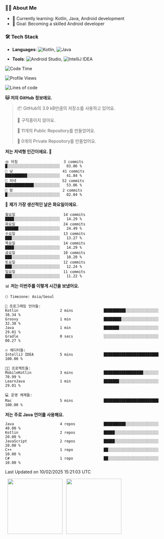 ### 👨‍💻 About Me
- 🌱 Currently learning: Kotlin, Java, Android development
- 🎯 Goal: Becoming a skilled Android developer

### 🛠 Tech Stack
- **Languages**: ![Kotlin](https://img.shields.io/badge/Kotlin-0095D5?style=flat-square&logo=kotlin&logoColor=white), 
![Java](https://img.shields.io/badge/Java-007396?style=flat-square&logo=coffeescript&logoColor=white)

- **Tools**:
![Android Studio](https://img.shields.io/badge/Android%20Studio-3DDC84?style=flat-square&logo=android-studio&logoColor=white), 
![IntelliJ IDEA](https://img.shields.io/badge/IntelliJ%20IDEA-000000?style=flat-square&logo=intellij-idea&logoColor=white)

<!--START_SECTION:waka-->
![Code Time](http://img.shields.io/badge/Code%20Time-21%20hrs%2033%20mins-blue)

![Profile Views](http://img.shields.io/badge/Profile%20Views-0-blue)

![Lines of code](https://img.shields.io/badge/%EC%A0%80%EB%8A%94%20%EC%97%AC%ED%83%9C%EA%B9%8C%EC%A7%80%20-55.3%20thousand%20%EC%A4%84%EC%9D%98%20%EC%BD%94%EB%93%9C%EB%A5%BC%20%EC%9E%91%EC%84%B1%ED%96%88%EC%96%B4%EC%9A%94.-blue)

**🐱 저의 GitHub 정보에요.** 

> 📦 GitHub의 3.9 kB만큼의 저장소를 사용하고 있어요. 
 > 
> 🚫 구직중이지 않아요.
 > 
> 📜 11개의 Public Repository를 만들었어요. 
 > 
> 🔑 0개의 Private Repository를 만들었어요. 
 > 
**저는 저녁형 인간이에요. 🦉** 

```text
🌞 아침                     3 commits           █░░░░░░░░░░░░░░░░░░░░░░░░   03.06 % 
🌆 낮　                     41 commits          ██████████░░░░░░░░░░░░░░░   41.84 % 
🌃 저녁                     52 commits          █████████████░░░░░░░░░░░░   53.06 % 
🌙 밤　                     2 commits           █░░░░░░░░░░░░░░░░░░░░░░░░   02.04 % 
```
📅 **제가 가장 생산적인 날은 화요일이에요.** 

```text
월요일                      14 commits          ████░░░░░░░░░░░░░░░░░░░░░   14.29 % 
화요일                      24 commits          ██████░░░░░░░░░░░░░░░░░░░   24.49 % 
수요일                      13 commits          ███░░░░░░░░░░░░░░░░░░░░░░   13.27 % 
목요일                      14 commits          ████░░░░░░░░░░░░░░░░░░░░░   14.29 % 
금요일                      10 commits          ███░░░░░░░░░░░░░░░░░░░░░░   10.20 % 
토요일                      12 commits          ███░░░░░░░░░░░░░░░░░░░░░░   12.24 % 
일요일                      11 commits          ███░░░░░░░░░░░░░░░░░░░░░░   11.22 % 
```


📊 **저는 이번주를 이렇게 시간을 보냈어요.** 

```text
🕑︎ Timezone: Asia/Seoul

💬 프로그래밍 언어들: 
Kotlin                   2 mins              ██████████░░░░░░░░░░░░░░░   38.34 % 
Groovy                   1 min               ████████░░░░░░░░░░░░░░░░░   32.38 % 
Java                     1 min               ███████░░░░░░░░░░░░░░░░░░   29.01 % 
Gradle                   0 secs              ░░░░░░░░░░░░░░░░░░░░░░░░░   00.27 % 

🔥 에디터들: 
IntelliJ IDEA            5 mins              █████████████████████████   100.00 % 

🐱‍💻 프로젝트들: 
MobileKotlin             3 mins              ██████████████████░░░░░░░   70.99 % 
LearnJava                1 min               ███████░░░░░░░░░░░░░░░░░░   29.01 % 

💻 운영 체제들: 
Mac                      5 mins              █████████████████████████   100.00 % 
```

**저는 주로 Java 언어를 사용해요.** 

```text
Java                     4 repos             ██████████░░░░░░░░░░░░░░░   40.00 % 
Kotlin                   2 repos             █████░░░░░░░░░░░░░░░░░░░░   20.00 % 
JavaScript               2 repos             █████░░░░░░░░░░░░░░░░░░░░   20.00 % 
C++                      1 repo              ██░░░░░░░░░░░░░░░░░░░░░░░   10.00 % 
C#                       1 repo              ██░░░░░░░░░░░░░░░░░░░░░░░   10.00 % 
```




 Last Updated on 10/02/2025 15:21:03 UTC
<!--END_SECTION:waka-->

<p>
  <img height="180em" src="https://github-readme-stats.vercel.app/api?username=JongHyun070105&show_icons=true&include_all_commits=true&bg_color=0d1117&title_color=ffffff&text_color=c9d1d9&icon_color=79ff97">
  <img height="180em" src="https://github-readme-stats.vercel.app/api/top-langs/?username=JongHyun070105&layout=compact&langs_count=4&bg_color=0d1117&title_color=ffffff&text_color=c9d1d9&hide=php&hide_repo=EcoStep,mimir,git-session">
</p>
